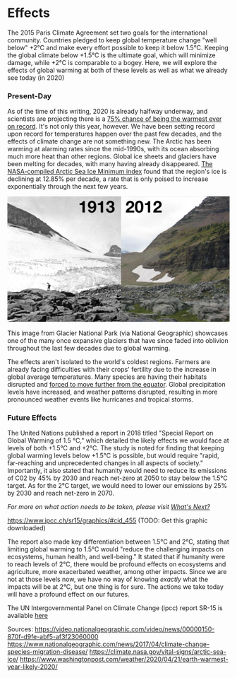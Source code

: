 # Effects

The 2015 Paris Climate Agreement set two goals for the international community. Countries pledged to keep global temperature change "well below" +2°C and make every effort possible to keep it below 1.5°C. Keeping the global climate below +1.5°C is the ultimate goal, which will minimize damage, while +2°C is comparable to a bogey. Here, we will explore the effects of global warming at both of these levels as well as what we already see today (in 2020)

### Present-Day
As of the time of this writing, 2020 is already halfway underway, and scientists are projecting there is a [75% chance of being the warmest ever on record](https://www.washingtonpost.com/weather/2020/04/21/earth-warmest-year-likely-2020/). It's not only this year, however. We have been setting record upon record for temperatures happen over the past few decades, and the effects of climate change are not something new. The Arctic has been warming at alarming rates since the mid-1990s, with its ocean absorbing much more heat than other regions. Global ice sheets and glaciers have been melting for decades, with many having already disappeared. [The NASA-compiled Arctic Sea Ice Minimum index](https://climate.nasa.gov/vital-signs/arctic-sea-ice/) found that the region's ice is declining at 12.85% per decade, a rate that is only poised to increase exponentially through the next few years.

![Glacier National Park (2012)](https://raw.githubusercontent.com/ccamaisa/312H-globalwarmingproj/master/assets/151021-news-glacier-park-melt-vin_ds1502001-172_final_1024x576_548682307708.jpg)

This image from Glacier National Park (via National Geographic) showcases one of the many once expansive glaciers that have since faded into oblivion throughout the last few decades due to global warming.

The effects aren't isolated to the world's coldest regions. Farmers are already facing difficulties with their crops' fertility due to the increase in global average temperatures. Many species are having their habitats disrupted and [forced to move further from the equator](https://www.nationalgeographic.com/news/2017/04/climate-change-species-migration-disease/). Global precipitation levels have increased, and weather patterns disrupted, resulting in more pronounced weather events like hurricanes and tropical storms.


### Future Effects
The United Nations published a report in 2018 titled "Special Report on Global Warming of 1.5 °C," which detailed the likely effects we would face at levels of both +1.5°C and +2°C. The study is noted for finding that keeping global warming levels below +1.5°C is possible, but would require "rapid, far-reaching and unprecedented changes in all aspects of society." Importantly, it also stated that humanity would need to reduce its emissions of C02 by 45% by 2030 and reach net-zero at 2050 to stay below the 1.5°C target. As for the 2°C target, we would need to lower our emissions by 25% by 2030 and reach net-zero in 2070. 

*For more on what action needs to be taken, please visit [What's Next?](https://ccamaisa.github.io/312H-globalwarmingproj/whatsnext)*

https://www.ipcc.ch/sr15/graphics/#cid_455 (TODO: Get this graphic downloaded)

The report also made key differentiation between 1.5°C and 2°C, stating that limiting global warming to 1.5°C would "reduce the challenging impacts on ecosystems, human health, and well-being." It stated that if humanity were to reach levels of 2°C, there would be profound effects on ecosystems and agriculture, more exacerbated weather, among other impacts. Since we are not at those levels now, we have no way of knowing *exactly* what the impacts will be at 2°C, but one thing is for sure. The actions we take today will have a profound effect on our futures.

The UN Intergovernmental Panel on Climate Change (ipcc) report SR-15 is available [here](https://www.ipcc.ch/sr15/)

Sources:
https://video.nationalgeographic.com/video/news/00000150-870f-d9fe-abf5-af3f23060000
https://www.nationalgeographic.com/news/2017/04/climate-change-species-migration-disease/
https://climate.nasa.gov/vital-signs/arctic-sea-ice/
https://www.washingtonpost.com/weather/2020/04/21/earth-warmest-year-likely-2020/
